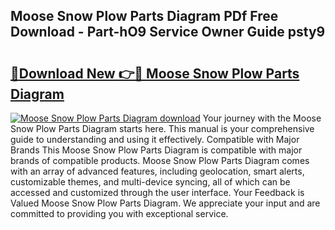 ## Moose Snow Plow Parts Diagram PDf Free Download - Part-hO9 Service Owner Guide psty9

# <h2><a href="http://dflaj14.blite.top/?on=Moose+Snow+Plow+Parts+Diagram">🔗Download New 👉🔴 Moose Snow Plow Parts Diagram</a></h2>

[![Moose Snow Plow Parts Diagram download](https://i.imgur.com/lujVjoI.png)](http://dflaj14.blite.top/?on=Moose+Snow+Plow+Parts+Diagram)
Your journey with the Moose Snow Plow Parts Diagram starts here. This manual is your comprehensive guide to understanding and using it effectively. Compatible with Major Brands This Moose Snow Plow Parts Diagram is compatible with major brands of compatible products. Moose Snow Plow Parts Diagram comes with an array of advanced features, including geolocation, smart alerts, customizable themes, and multi-device syncing, all of which can be accessed and customized through the user interface. Your Feedback is Valued Moose Snow Plow Parts Diagram. We appreciate your input and are committed to providing you with exceptional service.
